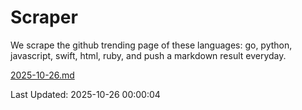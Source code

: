 # Scraper

We scrape the github trending page of these languages: go, python, javascript, swift, html, ruby, and push a markdown result everyday.

[2025-10-26.md](https://github.com/henson/Scraper/blob/master/2025-10-26.md)

Last Updated: 2025-10-26 00:00:04